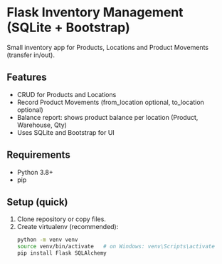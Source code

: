 # Flask Inventory Management (SQLite + Bootstrap)

Small inventory app for Products, Locations and Product Movements (transfer in/out).

## Features
- CRUD for Products and Locations
- Record Product Movements (from_location optional, to_location optional)
- Balance report: shows product balance per location (Product, Warehouse, Qty)
- Uses SQLite and Bootstrap for UI

## Requirements
- Python 3.8+
- pip

## Setup (quick)
1. Clone repository or copy files.
2. Create virtualenv (recommended):
   ```bash
   python -m venv venv
   source venv/bin/activate   # on Windows: venv\Scripts\activate
   pip install Flask SQLAlchemy

